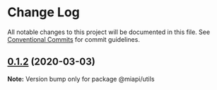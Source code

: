# Change Log

All notable changes to this project will be documented in this file.
See [Conventional Commits](https://conventionalcommits.org) for commit guidelines.

## [0.1.2](https://github.com/kamontat/miapi/compare/@miapi/utils@0.1.1...@miapi/utils@0.1.2) (2020-03-03)

**Note:** Version bump only for package @miapi/utils
